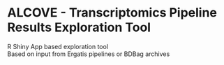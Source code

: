 ALCOVE - Transcriptomics Pipeline Results Exploration Tool
==============

R Shiny App based exploration tool<br>
Based on input from Ergatis pipelines or BDBag archives<br>
